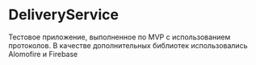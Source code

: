 # DeliveryService

Тестовое приложение, выполненное по MVP с использованием протоколов.
В качестве дополнительных библиотек использовались Alomofire и Firebase
